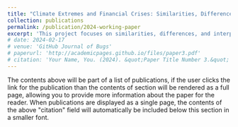 ```yaml
---
title: "Climate Extremes and Financial Crises: Similarities, Differences, and Synergies"
collection: publications
permalink: /publication/2024-working-paper
excerpt: 'This project focuses on similarities, differences, and interplays between climate extremes and financial crises. We conclude implications of these parallels on climate risk quantification and management strategies, contributing to advancements in interdisciplinary research and policy development.'
# date: 2024-02-17
# venue: 'GitHub Journal of Bugs'
# paperurl: 'http://academicpages.github.io/files/paper3.pdf'
# citation: 'Your Name, You. (2024). &quot;Paper Title Number 3.&quot; <i>GitHub Journal of Bugs</i>. 1(3).'
---
```


The contents above will be part of a list of publications, if the user clicks the link for the publication than the contents of section will be rendered as a full page, allowing you to provide more information about the paper for the reader. When publications are displayed as a single page, the contents of the above "citation" field will automatically be included below this section in a smaller font.
